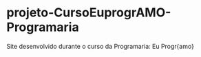 # projeto-CursoEuprogrAMO-Programaria


Site desenvolvido durante o curso da Programaria: Eu Progr{amo}
